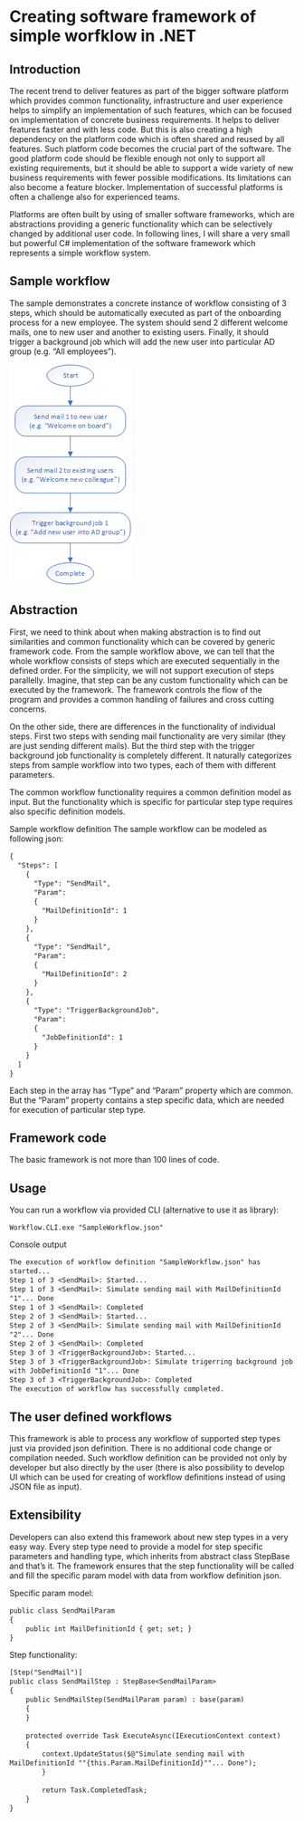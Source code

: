 # Creating  software framework of simple worfklow in .NET

## Introduction

The recent trend to deliver features as part of the bigger software platform which provides common functionality, infrastructure and user experience helps to simplify an implementation of such features, which can be focused on implementation of concrete business requirements. It helps to deliver features faster and with less code. But this is also creating a high dependency on the platform code which is often shared and reused by all features. Such platform code becomes the crucial part of the software. The good platform code should be flexible enough not only to support all existing requirements, but it should be able to support a wide variety of new business requirements with fewer possible modifications. Its limitations can also become a feature blocker. Implementation of successful platforms is often a challenge also for experienced teams.

Platforms are often built by using of smaller software frameworks, which are abstractions providing a generic functionality which can be selectively changed by additional user code. In following lines, I will share a very small but powerful C# implementation of the software framework which represents a simple workflow system.

## Sample workflow
The sample demonstrates a concrete instance of workflow consisting of 3 steps, which should be automatically executed as part of the onboarding process for a new employee.
The system should send 2 different welcome mails, one to new user and another to existing users. Finally, it should trigger a background job which will add the new user into particular AD group (e.g. “All employees”).

![Sample workflow](assets/images/SampleWorkflow.png)

## Abstraction
First, we need to think about when making abstraction is to find out similarities and common functionality which can be covered by generic framework code. From the sample workflow above, we can tell that the whole workflow consists of steps which are executed sequentially in the defined order. For the simplicity, we will not support execution of steps parallelly. Imagine, that step can be any custom functionality which can be executed by the framework. The framework controls the flow of the program and provides a common handling of failures and cross cutting concerns.

On the other side, there are differences in the functionality of individual steps. First two steps with sending mail functionality are very similar (they are just sending different mails). But the third step with the trigger background job functionality is completely different. It naturally categorizes steps from sample workflow into two types, each of them with different parameters.

The common workflow functionality requires a common definition model as input. But the functionality which is specific for particular step type requires also specific definition models.

Sample workflow definition
The sample workflow can be modeled as following json:

```
{
  "Steps": [
    {
      "Type": "SendMail",
      "Param":
      {
        "MailDefinitionId": 1
      }
    },
    {
      "Type": "SendMail",
      "Param":
      {
        "MailDefinitionId": 2
      }
    },
    {
      "Type": "TriggerBackgroundJob",
      "Param":
      {
        "JobDefinitionId": 1
      }
    }
  ]
}
```

Each step in the array has “Type” and “Param” property which are common. But the “Param” property contains a step specific data, which are needed for execution of particular step type.

## Framework code
The basic framework is not more than 100 lines of code.

## Usage

You can run a workflow via provided CLI (alternative to use it as library):
```
Workflow.CLI.exe "SampleWorkflow.json"
```

Console output
```
The execution of workflow definition "SampleWorkflow.json" has started...
Step 1 of 3 <SendMail>: Started...
Step 1 of 3 <SendMail>: Simulate sending mail with MailDefinitionId "1"... Done
Step 1 of 3 <SendMail>: Completed
Step 2 of 3 <SendMail>: Started...
Step 2 of 3 <SendMail>: Simulate sending mail with MailDefinitionId "2"... Done
Step 2 of 3 <SendMail>: Completed
Step 3 of 3 <TriggerBackgroundJob>: Started...
Step 3 of 3 <TriggerBackgroundJob>: Simulate trigerring background job with JobDefinitionId "1"... Done
Step 3 of 3 <TriggerBackgroundJob>: Completed
The execution of workflow has successfully completed.
```

## The user defined workflows
This framework is able to process any workflow of supported step types just via provided json definition. There is no additional code change or compilation needed. Such workflow definition can be provided not only by developer but also directly by the user (there is also possibility to develop UI which can be used for creating of workflow definitions instead of using JSON file as input).

## Extensibility
Developers can also extend this framework about new step types in a very easy way.
Every step type need to provide a model for step specific parameters and handling type, which inherits from abstract class StepBase<TParam> and that’s it. The framework ensures that the step functionality will be called and fill the specific param model with data from workflow definition json.

Specific param model:

```
public class SendMailParam
{
    public int MailDefinitionId { get; set; }
}
```

Step functionality:
```
[Step("SendMail")]
public class SendMailStep : StepBase<SendMailParam>
{
    public SendMailStep(SendMailParam param) : base(param) 
    {
    }

    protected override Task ExecuteAsync(IExecutionContext context)
    {
        context.UpdateStatus($@"Simulate sending mail with MailDefinitionId ""{this.Param.MailDefinitionId}""... Done");
        }

        return Task.CompletedTask;
    }
}
```





